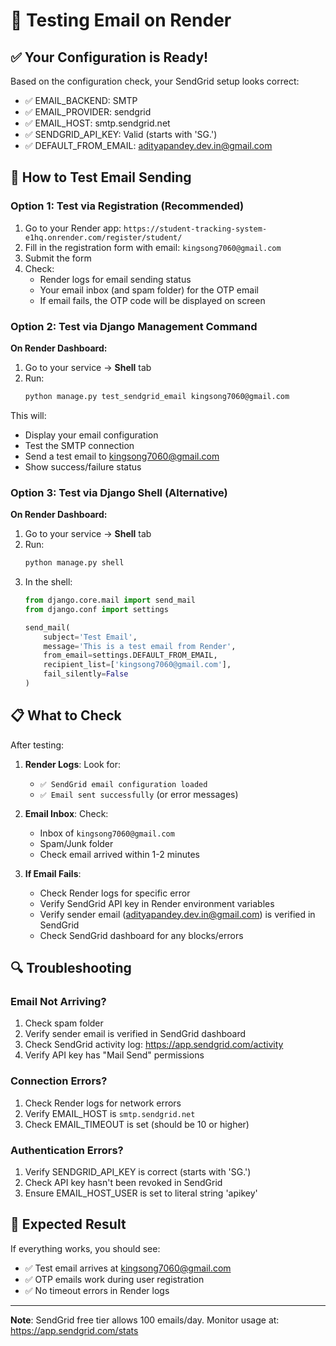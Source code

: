 # 🧪 Testing Email on Render

## ✅ Your Configuration is Ready!

Based on the configuration check, your SendGrid setup looks correct:
- ✅ EMAIL_BACKEND: SMTP
- ✅ EMAIL_PROVIDER: sendgrid
- ✅ EMAIL_HOST: smtp.sendgrid.net
- ✅ SENDGRID_API_KEY: Valid (starts with 'SG.')
- ✅ DEFAULT_FROM_EMAIL: adityapandey.dev.in@gmail.com

## 🚀 How to Test Email Sending

### Option 1: Test via Registration (Recommended)
1. Go to your Render app: `https://student-tracking-system-e1hq.onrender.com/register/student/`
2. Fill in the registration form with email: `kingsong7060@gmail.com`
3. Submit the form
4. Check:
   - Render logs for email sending status
   - Your email inbox (and spam folder) for the OTP email
   - If email fails, the OTP code will be displayed on screen

### Option 2: Test via Django Management Command

**On Render Dashboard:**
1. Go to your service → **Shell** tab
2. Run:
   ```bash
   python manage.py test_sendgrid_email kingsong7060@gmail.com
   ```

This will:
- Display your email configuration
- Test the SMTP connection
- Send a test email to kingsong7060@gmail.com
- Show success/failure status

### Option 3: Test via Django Shell (Alternative)

**On Render Dashboard:**
1. Go to your service → **Shell** tab
2. Run:
   ```python
   python manage.py shell
   ```
3. In the shell:
   ```python
   from django.core.mail import send_mail
   from django.conf import settings
   
   send_mail(
       subject='Test Email',
       message='This is a test email from Render',
       from_email=settings.DEFAULT_FROM_EMAIL,
       recipient_list=['kingsong7060@gmail.com'],
       fail_silently=False
   )
   ```

## 📋 What to Check

After testing:
1. **Render Logs**: Look for:
   - `✅ SendGrid email configuration loaded`
   - `✅ Email sent successfully` (or error messages)

2. **Email Inbox**: Check:
   - Inbox of `kingsong7060@gmail.com`
   - Spam/Junk folder
   - Check email arrived within 1-2 minutes

3. **If Email Fails**:
   - Check Render logs for specific error
   - Verify SendGrid API key in Render environment variables
   - Verify sender email (adityapandey.dev.in@gmail.com) is verified in SendGrid
   - Check SendGrid dashboard for any blocks/errors

## 🔍 Troubleshooting

### Email Not Arriving?
1. Check spam folder
2. Verify sender email is verified in SendGrid dashboard
3. Check SendGrid activity log: https://app.sendgrid.com/activity
4. Verify API key has "Mail Send" permissions

### Connection Errors?
1. Check Render logs for network errors
2. Verify EMAIL_HOST is `smtp.sendgrid.net`
3. Check EMAIL_TIMEOUT is set (should be 10 or higher)

### Authentication Errors?
1. Verify SENDGRID_API_KEY is correct (starts with 'SG.')
2. Check API key hasn't been revoked in SendGrid
3. Ensure EMAIL_HOST_USER is set to literal string 'apikey'

## 📧 Expected Result

If everything works, you should see:
- ✅ Test email arrives at kingsong7060@gmail.com
- ✅ OTP emails work during user registration
- ✅ No timeout errors in Render logs

---

**Note**: SendGrid free tier allows 100 emails/day. Monitor usage at: https://app.sendgrid.com/stats

